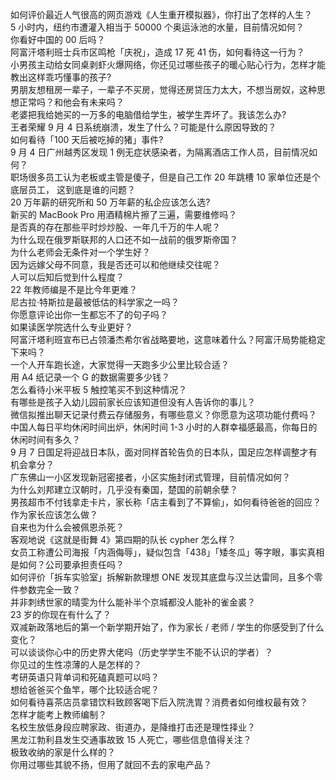 如何评价最近人气很高的网页游戏《人生重开模拟器》，你打出了怎样的人生？  
5 小时内，纽约市遭灌入相当于 50000 个奥运泳池的水量，目前情况如何？  
你看好中国的 00 后吗？  
阿富汗塔利班士兵市区鸣枪「庆祝」，造成 17 死 41 伤，如何看待这一行为？  
小男孩主动给女同桌剥虾火爆网络，你还见过哪些孩子的暖心贴心行为，怎样才能教出这样乖巧懂事的孩子?  
男朋友想租房一辈子，一辈子不买房，觉得还房贷压力太大，不想当房奴，这种思想正常吗？和他会有未来吗？  
老婆把我给她买的一万多的电脑借给学生，被学生弄坏了。我该怎么办?  
王者荣耀 9 月 4 日系统崩溃，发生了什么？可能是什么原因导致的？  
如何看待「100 天后被吃掉的猪」事件?  
9 月 4 日广州越秀区发现 1 例无症状感染者，为隔离酒店工作人员，目前情况如何？  
职场很多员工认为老板或主管是傻子，但是自己工作 20 年跳槽 10 家单位还是个底层员工， 这到底是谁的问题？  
20 万年薪的研究所和 50 万年薪的私企应该怎么选?  
新买的 MacBook Pro 用酒精棉片擦了三遍，需要维修吗？  
是否真的存在那些平时炒炒股、一年几千万的牛人呢？  
为什么现在俄罗斯联邦的人口还不如一战前的俄罗斯帝国？  
为什么老师会无条件对一个学生好？  
因为远嫁父母不同意，我是否还可以和他继续交往呢？  
人可以后知后觉到什么程度？  
22 年教师编是不是比今年更难？  
尼古拉·特斯拉是最被低估的科学家之一吗？  
你愿意评论出你一生都忘不了的句子吗？  
如果读医学院选什么专业更好？  
阿富汗塔利班宣布已占领潘杰希尔省战略要地，这意味着什么？阿富汗局势能稳定下来吗？  
一个人开车跑长途，大家觉得一天跑多少公里比较合适？  
用 A4 纸记录一个 G 的数据需要多少钱？  
怎么看待小米平板 5 触控笔买不到这种情况？  
有哪些是孩子入幼儿园前家长应该知道但没有人告诉你的事儿？  
微信拟推出聊天记录付费云存储服务，有哪些意义？你愿意为这项功能付费吗？  
中国人每日平均休闲时间出炉，休闲时间 1-3 小时的人群幸福感最高，你每日的休闲时间有多久？  
9 月 7 日国足将迎战日本队，面对同样首轮告负的日本队，国足应怎样调整才有机会拿分？  
广东佛山一小区发现新冠密接者，小区实施封闭式管理，目前情况如何？  
为什么刘邦建立汉朝时，几乎没有秦国，楚国的前朝余孽？  
男孩超市不付钱拿走卡片，家长称「店主看到了不算偷」，如何看待爸爸的回应？作为家长应该怎么做？  
自来也为什么会被佩恩杀死？  
客观地说《这就是街舞 4》第四期的队长 cypher 怎么样？  
女员工称遭公司海报「内涵侮辱」，疑似包含「438」「矮冬瓜」等字眼，事实真相是如何？公司要承担责任吗？  
如何评价「拆车实验室」拆解新款理想 ONE 发现其底盘与汉兰达雷同，且多个零件参数完全一致？  
并非刺绣世家的晴雯为什么能补半个京城都没人能补的雀金裘？  
23 岁的你现在有什么了？  
双减新政落地后的第一个新学期开始了，作为家长 / 老师 / 学生的你感受到了什么变化？  
可以谈谈你心中的历史界大佬吗（历史学学生不能不认识的学者）？  
你见过的生性凉薄的人是怎样的？  
考研英语只背单词和死磕真题可以吗？  
想给爸爸买个鱼竿，哪个比较适合呢？  
如何看待喜茶店员拿错饮料致顾客喝下后入院洗胃？消费者如何维权最有效？  
怎样才能考上教师编制？  
名校生放低身段应聘家政、街道办，是降维打击还是理性择业？  
黑龙江勃利县发生交通事故致 15 人死亡，哪些信息值得关注？  
极致收纳的家是什么样的？  
你用过哪些其貌不扬，但用了就回不去的家电产品？  
